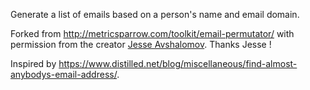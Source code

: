 Generate a list of emails based on a person's name and email domain.

Forked from http://metricsparrow.com/toolkit/email-permutator/ with permission from the creator [Jesse Avshalomov](https://twitter.com/allforjesse?lang=en). Thanks Jesse !

Inspired by https://www.distilled.net/blog/miscellaneous/find-almost-anybodys-email-address/.
